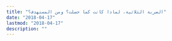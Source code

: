 ```yaml
---
title: "الضربة الثلاثية، لماذا كانت كما حصلت؟ ومن المستهدف؟"
date: "2018-04-17"
lastmod: "2018-04-17"
description: ""
---
```

###